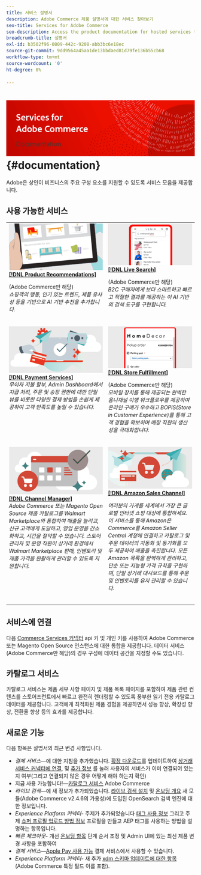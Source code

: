 ```yaml
---
title: 서비스 설명서
description: Adobe Commerce 제품 설명서에 대한 서비스 찾아보기
seo-title: Services for Adobe Commerce
seo-description: Access the product documentation for hosted services that help Adobe Commerce and Magento Open Source merchants support key components of their business.
breadcrumb-title: 설명서
exl-id: b3502f96-0809-442c-9208-abb3bc6e18ec
source-git-commit: 9dd9564a45aa1de13bbdaed81d79fe136b55cb68
workflow-type: tm+mt
source-wordcount: '0'
ht-degree: 0%

---
```


# <!-- use banner as heading -->![서비스 설명서](./assets/banner-services-home.png) {#documentation}

Adobe은 상인이 비즈니스의 주요 구성 요소를 지원할 수 있도록 서비스 모음을 제공합니다.

## 사용 가능한 서비스

<table>
<tr>
   <td valign="top">
       <img alt="[!UICONTROL Product Recommendations]" src="assets/product-recs.png" />
    <div><a href="https://experienceleague.adobe.com/docs/commerce-merchant-services/product-recommendations/overview.html">
    <strong>[!DNL Product Recommendations]</strong></a>
    </div>
    <p>(Adobe Commerce만 해당)<br><em>쇼핑객의 행동, 인기 있는 트렌드, 제품 유사성 등을 기반으로 AI 기반 추천을 추가합니다.</em></p>
    </br>
  </td>
  <td valign="top">
      <img alt="[!DNL Live Search]" src="assets/live-search.png" />
    <div>
    <a href="https://experienceleague.adobe.com/docs/commerce-merchant-services/live-search/overview.html"><strong>[!DNL Live Search]</strong></a>
    </div>
    <p>(Adobe Commerce만 해당)<br><em>B2C 구매자에게 보다 스마트하고 빠르고 적절한 결과를 제공하는 이 AI 기반의 검색 도구를 구현합니다.</em></p>
    </br>
  </td>
</tr>
<tr>
  <td valign="top">
    <img alt="[!DNL Payment Services]" src="assets/payment-services.png"/>
    <div>
    <a href="https://experienceleague.adobe.com/docs/commerce-merchant-services/payment-services/guide-overview.html"><strong>[!DNL Payment Services]</strong></a>
    </div>
    <em>무이자 지불 할부, Admin Dashboard에서 지급 처리, 주문 및 송장 권한에 대한 단일 뷰를 비롯한 다양한 결제 방법을 손쉽게 제공하여 고객 만족도를 높일 수 있습니다.</em>
    </br>
  </td>
  <td valign="top">
    <img alt="저장 이행" src="assets/store-fulfillment-landing-graphic.png"/>
    <div><a href="https://experienceleague.adobe.com/docs/commerce-merchant-services/store-fulfillment/guide-overview.html">
    <strong>[!DNL Store Fulfillment]</strong></a>
    </div>
    <p>(Adobe Commerce만 해당)<br><em>모바일 장치를 통해 제공되는 완벽한 옴니채널 이행 워크플로우를 제공하여 온라인 구매가 우수하고 BOPIS(Store in Customer Experience)를 통해 고객 경험을 확보하며 매장 직원의 생산성을 극대화합니다.</em></p>
    </br>
  </td>
  </tr>
  <tr>
   <td valign="top">
    <img alt="[!DNL Channel Manager]" src="assets/channel-manager.png"/>
    <div>
    <a href="https://experienceleague.adobe.com/docs/commerce-channels/channel-manager/guide-overview.html"><strong>[!DNL Channel Manager]</strong></a>
    </div>
    <em>Adobe Commerce 또는 Magento Open Source 제품 카탈로그를 Walmart Marketplace와 통합하여 매출을 늘리고, 신규 고객에게 도달하고, 영업 운영을 간소화하고, 시간을 절약할 수 있습니다. 스토어 관리자 및 운영 직원이 상거래 환경에서 Walmart Marketplace 판매, 인벤토리 및 제품 가격을 원활하게 관리할 수 있도록 지원합니다.</em>
    </br>
  </td>
    <td valign="top">
       <img alt="Amazon Sales Channel" src="assets/amazon-channel.png" />
    <div><a href="https://experienceleague.adobe.com/docs/commerce-channels/amazon/guide-overview.html">
    <strong>[!DNL Amazon Sales Channel]</strong></a>
    </div>
    <p><em>여러분의 가게를 세계에서 가장 큰 글로벌 인터넷 쇼핑 대상에 통합하세요. 이 서비스를 통해 Amazon은 Commerce를 Amazon Seller Central 계정에 연결하고 카탈로그 및 주문 데이터의 자동화 및 동기화를 모두 제공하여 매출을 촉진합니다. 모든 Amazon 목록을 완벽하게 관리하고, 단순 또는 지능형 가격 규칙을 구현하며, 단일 상거래 대시보드를 통해 주문 및 인벤토리를 유지 관리할 수 있습니다.</em></p>
    </br>
  </td>
</tr>
</table>

## 서비스에 연결

다음 [Commerce Services 커넥터](saas.md) api 키 및 개인 키를 사용하여 Adobe Commerce 또는 Magento Open Source 인스턴스에 대한 통합을 제공합니다. 데이터 서비스(Adobe Commerce만 해당)의 경우 구성에 데이터 공간을 지정할 수도 있습니다.

## 카탈로그 서비스

카탈로그 서비스는 제품 세부 사항 페이지 및 제품 목록 페이지를 포함하여 제품 관련 컨텐츠를 스토어프런트에서 빠르고 완전히 렌더링할 수 있도록 풍부한 읽기 전용 카탈로그 데이터를 제공합니다. 고객에게 최적화된 제품 경험을 제공하면서 성능 향상, 확장성 향상, 전환율 향상 등의 효과를 제공합니다.

## 새로운 기능

다음 항목은 설명서의 최근 변경 사항입니다.

* *결제 서비스*—에 대한 지침을 추가했습니다. [확장 다운로드](https://experienceleague.adobe.com/docs/commerce-merchant-services/payment-services/get-started/install.html#download-the-extension)를 업데이트하여 [상거래 서비스 커넥터에 연결](https://experienceleague.adobe.com/docs/commerce-merchant-services/payment-services/get-started/connect.html), 및 [추가 정보](https://experienceleague.adobe.com/docs/commerce-merchant-services/payment-services/get-started/connect.html) 를 눌러 사용자의 서비스가 이미 연결되어 있는지 여부(그리고 연결되지 않은 경우 어떻게 해야 하는지 확인)
* 지금 사용 가능합니다!—[카탈로그 서비스](https://experienceleague.adobe.com/docs/commerce-merchant-services/catalog-service/overview.html) Adobe Commerce
* *라이브 검색*—에 새 정보가 추가되었습니다. [라이브 검색 설치](https://experienceleague.adobe.com/docs/commerce-merchant-services/live-search/onboard/install.html) 및 [온보딩 개요](https://experienceleague.adobe.com/docs/commerce-merchant-services/live-search/onboard/onboarding-overview.html) 새 모듈(Adobe Commerce v2.4.6의 가용성)에 도입된 OpenSearch 검색 엔진에 대한 정보입니다.
* *Experience Platform 커넥터*- 주제가 추가되었습니다 [태그 사용 정보](https://experienceleague.adobe.com/docs/commerce-merchant-services/experience-platform-connector/event-forwarding/using-tags.html) 그리고 주제 [쇼퍼 프로필 업로드 방법 정보](https://experienceleague.adobe.com/docs/commerce-merchant-services/experience-platform-connector/fundamentals/profile.html) 프로필을 만들고 AEP 태그를 사용하는 방법을 설명하는 항목입니다.
* *빠른 체크아웃*- 개선 [온보딩 항목](https://experienceleague.adobe.com/docs/commerce-merchant-services/quick-checkout/getting-started/onboarding.html) 단계 순서 조정 및 Admin UI에 있는 최신 제품 변경 사항을 포함하여
* *결제 서비스*—[Apple Pay 사용 가능](https://experienceleague.adobe.com/docs/commerce-merchant-services/payment-services/payments-options.html#apple-pay-button) 결제 서비스에서 사용할 수 있습니다.
* *Experience Platform 커넥터*- 새 추가 [xdm 스키마 업데이트에 대한 항목](https://experienceleague.adobe.com/docs/commerce-merchant-services/experience-platform-connector/fundamentals/update-xdm.html) (Adobe Commerce 특정 필드 이름 포함).
